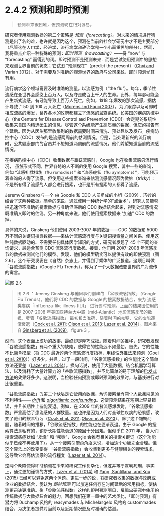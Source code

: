 # 2.4.2 预测和即时预测
> 预测未来很困难，但预测现在相对容易。

研究者使用观测数据的第二个策略是 *预测（forecasting）*。对未来的情况进行猜测是出了名的难，也许就是因为这个，预测在当前的社会学研究中才不是主要部分（尽管这在人口学，经济学，流行病学和政治学是一个小而重要的部分）。然而，我将重点介绍一种特殊的预测：*即时预测（nowcasting）*——将 “now” 与 “forecasting” 而得到的词。即时预测不是预测未来，而是尝试使用预测中的思想来观测世界当前的状态；它试图 “预测现在”（predict the present）（[Choi and Varian 2012](https://doi.org/10.1111/j.1475-4932.2012.00809.x)）。对于需要及时准确的观测世界的政府与公司来说，即时预测尤其有用。

流行病学这个领域需要及时准确的测量。以流感为例（“the flu”）。每年，季节性流感在全世界会感染上百万人，以及夺走成百上千人的生命。此外，每年都可能会产生新式流感，有可能导致上百万人死亡。例如，1918 年爆发的那次流感，据估计导致了 50 到 100 万人死亡（[Morens and Fauci 2007](https://doi.org/10.1086/511989)）。为了跟踪以及可即时相应流感的爆发，世界各地的政府都建立了流感的监查系统。如美国的疾病防控中心（the Centers for Disease Control and Prevention (CDC)）会定期的系统性收集来自国内精选医生的信息。尽管这个系统能产生高质量的数据，但它的报告有个延后。因为从医生那里收集到的数据需要时间来清洗、预处理以及发布，疾病防控中心（CDC）发布的是流感两周前的估测情况。但是，当处理新兴的流行病时，公共健康部门的官员并不想知道两周前的流感情况，他们希望知道当前的流感情况。

在疾病防控中心（CDC）收集数据与跟踪流感时，Google 也在收集流感的流行情况， 虽然形式不同。世界各地的人不断的使用 Google 搜索，其中一些的查询，例如 “流感补救措施（flu remedies）” 和 “流感症状（flu symptoms）”，可能预示着查询的人得了流感。但使用这些搜索查询来估测流感情况颇为微妙（*tricky*）：不是所有得了流感的人都会进行搜索，也不是所有搜索的人都得了流感。

Jeremy Ginsberg 与一个 由 Google 和 CDC 人员组成的小组（[2009](https://doi.org/10.1038/nature07634)），巧妙的结合了这两种数据。简单的来说，通过使用一种统计学的“点金术”，研究人员能够把迅速但不准确的搜索数据与准确但滞后的 CDC 数据结合起来，得到对流感情况既准确又即时的估测。另一种角度来说，他们使用搜索数据来 “加速” CDC 的数据。

具体的来说，Ginsberg 他们使用 2003-2007 年的数据——CDC 的数据和 5000 万不同的关键词搜索数据——来估计流感流行度与关键词搜索量之间关系。使用这种纯数据驱动的、不需要任何具体医学知识的方式，研究者发现了 45 个不同的查询请求，最适合预测 CDC 流感流行度数据。接着，他们用 2007-2008 年流感季节的数据来测试他们的模型。发现，他们的模型确实可以提供有效的即使预测（图 2.6）。这个研究发表在《自然》杂志上，并得到了媒体的广泛报道。这项目叫做 「谷歌流感指数」（Google Flu Trends），称为了一个大数据改变世界的广为流传的寓言。

![图 2.6](https://www.bitbybitbook.com/figures/chapter2/bitbybit2-6_ginsberg_detecting_2009_fig3.png)
> 图 2.6 ：Jeremy Ginsberg 与他同事们创建的 「谷歌流感指数」（Google Flu Trends）。他们将 CDC 的数据与 Google 的搜索数据结合，来为 流感类疾病「influenza-like illness (ILI)」 进行即时预测。上面的结果图使用的是 2007-2008 年美国亚特兰大中部（mid-Atlantic）地区流感季节的数据。尽管「谷歌流感指数」 最初相当准确，随着时间的推移，它的性能逐渐衰退（[Cook et al. 2011](https://doi.org/10.1371/journal.pone.0023610); [Olson et al. 2013](https://doi.org/10.1371/journal.pcbi.1003256); [Lazer et al. 2014](https://doi.org/10.1126/science.1248506)）。图片来自 [Ginsberg et al. (2009)](https://doi.org/10.1038/nature07634)，figure 3 。

然而，这个表面上成功的故事，最终却是弄巧成拙。随着时间的推移，研究者发现「谷歌流感指数」有两个重大的缺陷，使得它的性能远不如最初。首先，它的性能不比简单模型（将 CDC 最近的两个流感流行度指标，用[线性外推法](https://en.wikipedia.org/wiki/Extrapolation#Linear)来预测（[Goel et al. 2010](https://doi.org/10.1073/pnas.1005962107)））好多少。并且，过了一段时间，「谷歌流感指数」的性能比这个简单方法还要差（[Lazer et al. 2014](https://doi.org/10.1126/science.1248506)）。换句话说，使用了大量数据，结合机器学习算法，以及消耗了大量计算力的「谷歌流感指数」，并不比简单的易于理解的[启发式方法](https://zh.wikipedia.org/wiki/%E5%90%AF%E5%8F%91%E6%B3%95)的效果好多少。这说明，当检验任何预测或即时预测的效果时，与基线进行对比很重要。

「谷歌流感指数」的第二个缺陷是它使用的数据，热词搜索量有两个大数据常见的不利特性—— *[drift](./2-3-9-dirty.md)* 和 *[algorithmic confounding](./2-3-8-algorithmically-confounded.md)*。这使预测结果在短期上容易错误，并且长期性上有能衰退。例如，在 2009 年的猪流感爆发时，「谷歌流感指数」严重高估了患流感的人群数量。这也许是因为人们对全球性疾病的恐惧感，改变了他们的搜素行为（[Cook et al. 2011](https://doi.org/10.1371/journal.pone.0023610); [Olson et al. 2013](https://doi.org/10.1371/journal.pcbi.1003256)）。除了这个短期问题，随着时间的推移，「谷歌流感指数」的性能也在逐渐衰退。由于 Google 的搜索算法是私有的，诊断长期性能衰退的原因十分困难。但似乎在 2011 年， 当人们搜索流感症状如 “发烧” 和 “咳嗽”，Google 会推荐相关的搜索关键词（这个功能似乎已经不再使用了）。从一个搜索引擎的角度来说，增加这个功能完全合理。但这个算法上的改变使得 「谷歌流感指数」 会收集到更多与健康相关的搜索请求，这导致它会高估流感的流行程度（[Lazer et al. 2014](https://doi.org/10.1126/science.1248506)）。

这两个缺陷使得即时预测在未来的研究工作复杂化，但这并等于宣判死刑。事实上，通过更加谨慎的方式，[Lazer et al. (2014)](https://doi.org/10.1126/science.1248506) 和 [Yang, Santillana, and Kou (2015)](https://doi.org/10.1073/pnas.1515373112) 已经可以避免这两个问题。更进一步的说，将研究者收集的数据与政府或企业的数据结合，我认为 *即时预测* 可以加速任何存在时间延后的常用指标，使估测更迅速更准确。像「谷歌流感指数」这样的即时预测项目，展现出研究中使用的传统数据与大数据结合的魅力。回想我们在第一章中的艺术类比，「即时预测」有潜力将 Duchamp 风格的 readymades 与 Michelangelo 风格的 custommades 结合，为决策者提供对当前以及近期情况更及时准确的估测。
